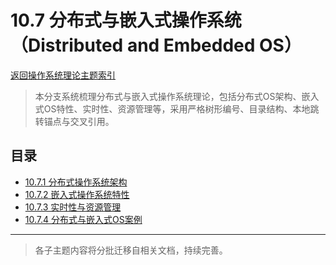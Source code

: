 # 10.7 分布式与嵌入式操作系统（Distributed and Embedded OS）

[返回操作系统理论主题索引](../README.md)

> 本分支系统梳理分布式与嵌入式操作系统理论，包括分布式OS架构、嵌入式OS特性、实时性、资源管理等，采用严格树形编号、目录结构、本地跳转锚点与交叉引用。

## 目录

- [10.7.1 分布式操作系统架构](./10.7.1_Distributed_OS_Architecture.md)
- [10.7.2 嵌入式操作系统特性](./10.7.2_Embedded_OS_Features.md)
- [10.7.3 实时性与资源管理](./10.7.3_Real_Time_and_Resource_Management.md)
- [10.7.4 分布式与嵌入式OS案例](./10.7.4_Distributed_and_Embedded_OS_Cases.md)

---

> 各子主题内容将分批迁移自相关文档，持续完善。
